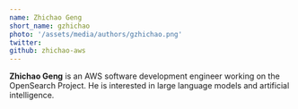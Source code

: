 ```yaml
---
name: Zhichao Geng
short_name: gzhichao
photo: '/assets/media/authors/gzhichao.png'
twitter:
github: zhichao-aws
---
```


**Zhichao Geng** is an AWS software development engineer working on the OpenSearch Project. He is interested in large language models and artificial intelligence.